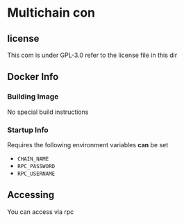 # Multichain con

## license
This com is under GPL-3.0 refer to the license file in this dir

## Docker Info

### Building Image
No special build instructions

### Startup Info
Requires the following environment variables **can** be set 
* `CHAIN_NAME`
* `RPC_PASSWORD`
* `RPC_USERNAME`

## Accessing

You can access via rpc